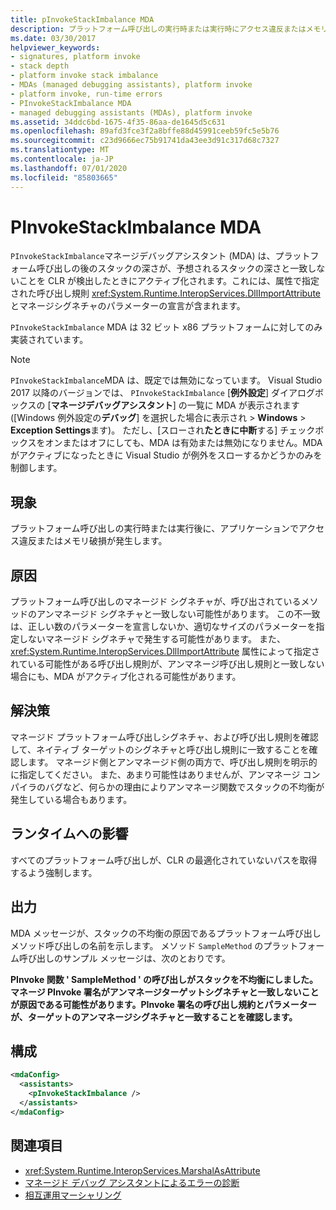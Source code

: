```yaml
---
title: pInvokeStackImbalance MDA
description: プラットフォーム呼び出しの実行時または実行時にアクセス違反またはメモリの破損が発生したときにアクティブ化される可能性がある PInvokeStackImbalance MDA を確認します。
ms.date: 03/30/2017
helpviewer_keywords:
- signatures, platform invoke
- stack depth
- platform invoke stack imbalance
- MDAs (managed debugging assistants), platform invoke
- platform invoke, run-time errors
- PInvokeStackImbalance MDA
- managed debugging assistants (MDAs), platform invoke
ms.assetid: 34ddc6bd-1675-4f35-86aa-de1645d5c631
ms.openlocfilehash: 89afd3fce3f2a8bffe88d45991ceeb59fc5e5b76
ms.sourcegitcommit: c23d9666ec75b91741da43ee3d91c317d68c7327
ms.translationtype: MT
ms.contentlocale: ja-JP
ms.lasthandoff: 07/01/2020
ms.locfileid: "85803665"
---
```

# <a name="pinvokestackimbalance-mda"></a>PInvokeStackImbalance MDA

`PInvokeStackImbalance`マネージデバッグアシスタント (MDA) は、プラットフォーム呼び出しの後のスタックの深さが、予想されるスタックの深さと一致しないことを CLR が検出したときにアクティブ化されます。これには、属性で指定された呼び出し規則 <xref:System.Runtime.InteropServices.DllImportAttribute> とマネージシグネチャのパラメーターの宣言が含まれます。

`PInvokeStackImbalance` MDA は 32 ビット x86 プラットフォームに対してのみ実装されています。

> [!NOTE]
> `PInvokeStackImbalance`MDA は、既定では無効になっています。 Visual Studio 2017 以降のバージョンでは、 `PInvokeStackImbalance` [**例外設定**] ダイアログボックスの [**マネージデバッグアシスタント**] の一覧に MDA が表示されます ([Windows 例外設定の**デバッグ**] を選択した場合に表示され  >  **Windows**  >  **Exception Settings**ます)。 ただし、[スローされ**たときに中断**する] チェックボックスをオンまたはオフにしても、MDA は有効または無効になりません。MDA がアクティブになったときに Visual Studio が例外をスローするかどうかのみを制御します。

## <a name="symptoms"></a>現象

プラットフォーム呼び出しの実行時または実行後に、アプリケーションでアクセス違反またはメモリ破損が発生します。

## <a name="cause"></a>原因

プラットフォーム呼び出しのマネージド シグネチャが、呼び出されているメソッドのアンマネージド シグネチャと一致しない可能性があります。  この不一致は、正しい数のパラメーターを宣言しないか、適切なサイズのパラメーターを指定しないマネージド シグネチャで発生する可能性があります。  また、<xref:System.Runtime.InteropServices.DllImportAttribute> 属性によって指定されている可能性がある呼び出し規則が、アンマネージ呼び出し規則と一致しない場合にも、MDA がアクティブ化される可能性があります。

## <a name="resolution"></a>解決策

マネージド プラットフォーム呼び出しシグネチャ、および呼び出し規則を確認して、ネイティブ ターゲットのシグネチャと呼び出し規則に一致することを確認します。  マネージド側とアンマネージド側の両方で、呼び出し規則を明示的に指定してください。 また、あまり可能性はありませんが、アンマネージ コンパイラのバグなど、何らかの理由によりアンマネージ関数でスタックの不均衡が発生している場合もあります。

## <a name="effect-on-the-runtime"></a>ランタイムへの影響

すべてのプラットフォーム呼び出しが、CLR の最適化されていないパスを取得するよう強制します。

## <a name="output"></a>出力

MDA メッセージが、スタックの不均衡の原因であるプラットフォーム呼び出しメソッド呼び出しの名前を示します。 メソッド `SampleMethod` のプラットフォーム呼び出しのサンプル メッセージは、次のとおりです。

**PInvoke 関数 ' SampleMethod ' の呼び出しがスタックを不均衡にしました。マネージ PInvoke 署名がアンマネージターゲットシグネチャと一致しないことが原因である可能性があります。PInvoke 署名の呼び出し規約とパラメーターが、ターゲットのアンマネージシグネチャと一致することを確認します。**

## <a name="configuration"></a>構成

```xml
<mdaConfig>
  <assistants>
    <pInvokeStackImbalance />
  </assistants>
</mdaConfig>
```

## <a name="see-also"></a>関連項目

- <xref:System.Runtime.InteropServices.MarshalAsAttribute>
- [マネージド デバッグ アシスタントによるエラーの診断](diagnosing-errors-with-managed-debugging-assistants.md)
- [相互運用マーシャリング](../interop/interop-marshaling.md)
